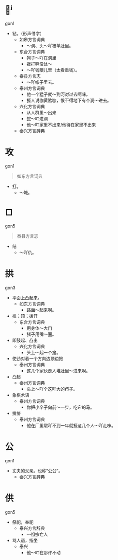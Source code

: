 # 𠞖ʲ
gon1
+ 钻。（形声借字）
  * 如皋方言词典
    - ～洞、头～吖被单肚里。
  * 东台方言词典
    - 狗子～吖在洞里
    - 捱打啊没处～
    - ～吖钱眼儿里（太看重钱）。
  * 泰县方言志
    - ～吖帐子里去。
  * 泰州方言词典
    - 他一个猛子就～到河对过去啊唻。
    - 捱人说咖黄煞咖，恨不得地下有个洞～进去。
  * 兴化方言词典
    - 从人群里～出来
    - 蛇～吖进洞
    - 他～吖家里不出来/他待在家里不出来
  * 泰兴方言辞典

# 攻
gon1
> 如东方言词典
- 打。
  - ～城。

# □
gon5
> 泰县方言志
- 结
  - ～吖仇。

# 拱
gon3
+ 平面上凸起来。
  * 如东方言词典
    - 路面～起来啊。
+ 推；顶；拨开
  * 东台方言词典
    - 用身体～大门
    - 猪子用嘴～圈。
+ 即鼓起、凸出
  * 兴化方言词典
    - 头上～起一个瘤。
+ 使劲对着一个方向边顶边掀
  * 泰州方言词典
    - 这几个家伙走人堆肚里～进来啊。
+ 凸起
  * 泰州方言词典
    - 头上～吖个这吖大的疖子。
+ 象棋术语
  * 泰州方言词典
    - 你把小卒子向前～一步，吃它的马。
+ 排挤
  * 泰州方言词典
    - 他在厂里蹾吖不到一年就捱这几个人～吖走唻。

# 公
gon1
+ 丈夫的父亲。也称“公公”。
  * 泰兴方言辞典

# 供
gon5
+ 祭祀，奉祀
  * 泰兴方言辞典
    - ～祖宗亡人
+ 骂人语，指坐
  * 泰兴
    - 他～吖在那许不动
